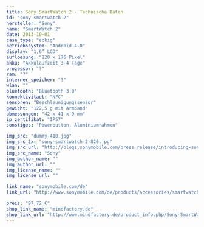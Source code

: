 ```yaml
---
title: Sony SmartWatch 2 - Technische Daten
id: "sony-smartwatch-2"
hersteller: "Sony"
name: "SmartWatch 2"
date: 2013-10-01
case_type: "eckig"
betriebssystem: "Android 4.0"
display: "1,6” LCD"
aufloesung: "220 x 176 Pixel"
akku: "Akkulaufzeit 3-4 Tage"
prozessor: "?"
ram: "?"
interner_speicher: "?"
wlan: ""
bluetooth: "Bluetooth 3.0"
konnektivitaet: "NFC"
sensoren: "Beschleunigungssensor"
gewicht: "122,5 g mit Armband"
abmessungen: "42 x 41 x 9 mm"
ip_zertifikat: "IP57"
sonstiges: "Powerbutton, Aluminiumrahmen"

img_src: "dummy-410.jpg"
img_src_2x: "sony-smartwatch-2-820.jpg"
img_src_url: "http://blogs.sonymobile.com/press_release/introducing-sony-smartwatch-2-the-worlds-first-water-resistant-smartwatch-with-nfc-connectivity/"
img_src_name: "Sony"
img_author_name: ""
img_author_url: ""
img_license_name: ""
img_license_url: ""

link_name: "sonymobile.com/de"
link_url: "http://www.sonymobile.com/de/products/accessories/smartwatch-2-sw2/"

preis: "97,72 €"
shop_link_name: "mindfactory.de"
shop_link_url: "http://www.mindfactory.de/product_info.php/Sony-SmartWatch-2-SW2-Silicon-schwarz_956774.html"
---
```

